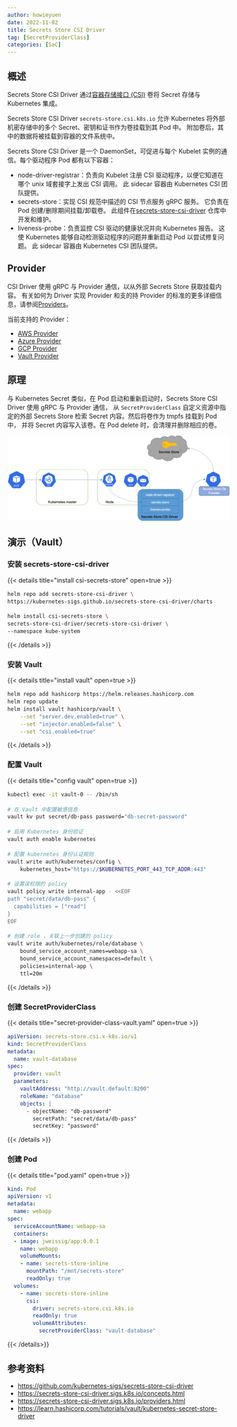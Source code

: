 ```yaml
---
author: howieyuen
date: 2022-11-02
title: Secrets Store CSI Driver
tag: [SecretProviderClass]
categories: [SaC]
---
```


## 概述

Secrets Store CSI Driver 通过[容器存储接口 (CSI)](https://kubernetes-csi.github.io/docs/) 卷将 Secret 存储与 Kubernetes 集成。

Secrets Store CSI Driver `secrets-store.csi.k8s.io` 允许 Kubernetes 将外部机密存储中的多个 Secret、密钥和证书作为卷挂载到其 Pod 中。
附加卷后，其中的数据将被挂载到容器的文件系统中。

Secrets Store CSI Driver 是一个 DaemonSet，可促进与每个 Kubelet 实例的通信。每个驱动程序 Pod 都有以下容器：

- node-driver-registrar：负责向 Kubelet 注册 CSI 驱动程序，以便它知道在哪个 unix 域套接字上发出 CSI 调用。
  此 sidecar 容器由 Kubernetes CSI 团队提供。
- secrets-store：实现 CSI 规范中描述的 CSI 节点服务 gRPC 服务。
  它负责在 Pod 创建/删除期间挂载/卸载卷。
  此组件在[secrets-store-csi-driver](https://github.com/kubernetes-sigs/secrets-store-csi-driver) 仓库中开发和维护。
- liveness-probe：负责监控 CSI 驱动的健康状况并向 Kubernetes 报告。
  这使 Kubernetes 能够自动检测驱动程序的问题并重新启动 Pod 以尝试修复问题。
  此 sidecar 容器由 Kubernetes CSI 团队提供。

## Provider

CSI Driver 使用 gRPC 与 Provider 通信，以从外部 Secrets Store 获取挂载内容。
有关如何为 Driver 实现 Provider 和支的持 Provider 的标准的更多详细信息，请参阅[Providers](https://secrets-store-csi-driver.sigs.k8s.io/providers.html)。

当前支持的 Provider：
- [AWS Provider](https://github.com/aws/secrets-store-csi-driver-provider-aws)
- [Azure Provider](https://azure.github.io/secrets-store-csi-driver-provider-azure/)
- [GCP Provider](https://github.com/GoogleCloudPlatform/secrets-store-csi-driver-provider-gcp)
- [Vault Provider](https://github.com/hashicorp/secrets-store-csi-driver-provider-vault)

## 原理

与 Kubernetes Secret 类似，在 Pod 启动和重新启动时，Secrets Store CSI Driver 使用 gRPC 与 Provider 通信，
从 `SecretProviderClass` 自定义资源中指定的外部 Secrets Store 检索 Secret 内容。然后将卷作为 tmpfs 挂载到 Pod 中，
并将 Secret 内容写入该卷。在 Pod delete 时，会清理并删除相应的卷。

![](/secret-as-code/secrets-store-csi-driver.png)

## 演示（Vault）

### 安装 secrets-store-csi-driver 
{{< details title="install csi-secrets-store" open=true >}}
```bash
helm repo add secrets-store-csi-driver \
https://kubernetes-sigs.github.io/secrets-store-csi-driver/charts

helm install csi-secrets-store \
secrets-store-csi-driver/secrets-store-csi-driver \
--namespace kube-system
```
{{< /details >}}

### 安装 Vault
{{< details title="install vault" open=true >}}
```bash
helm repo add hashicorp https://helm.releases.hashicorp.com
helm repo update
helm install vault hashicorp/vault \
    --set "server.dev.enabled=true" \
    --set "injector.enabled=false" \
    --set "csi.enabled=true"
```
{{< /details >}}

### 配置 Vault
{{< details title="config vault" open=true >}}
```bash
kubectl exec -it vault-0 -- /bin/sh

# 在 Vault 中配置敏感信息
vault kv put secret/db-pass password="db-secret-password"

# 启用 Kubernetes 身份验证
vault auth enable kubernetes

# 配置 kubernetes 身份认证规则
vault write auth/kubernetes/config \
    kubernetes_host="https://$KUBERNETES_PORT_443_TCP_ADDR:443"

# 设置读权限的 policy
vault policy write internal-app - <<EOF
path "secret/data/db-pass" {
  capabilities = ["read"]
}
EOF

# 创建 role ，关联上一步创建的 policy
vault write auth/kubernetes/role/database \
    bound_service_account_names=webapp-sa \
    bound_service_account_namespaces=default \
    policies=internal-app \
    ttl=20m
```
{{< /details >}}

### 创建 SecretProviderClass
{{< details title="secret-provider-class-vault.yaml" open=true >}}
```yaml
apiVersion: secrets-store.csi.x-k8s.io/v1
kind: SecretProviderClass
metadata:
  name: vault-database
spec:
  provider: vault
  parameters:
    vaultAddress: "http://vault.default:8200"
    roleName: "database"
    objects: |
      - objectName: "db-password"
        secretPath: "secret/data/db-pass"
        secretKey: "password"
```
{{< /details >}}

### 创建 Pod
{{< details title="pod.yaml" open=true >}}
```yaml
kind: Pod
apiVersion: v1
metadata:
  name: webapp
spec:
  serviceAccountName: webapp-sa
  containers:
  - image: jweissig/app:0.0.1
    name: webapp
    volumeMounts:
    - name: secrets-store-inline
      mountPath: "/mnt/secrets-store"
      readOnly: true
  volumes:
    - name: secrets-store-inline
      csi:
        driver: secrets-store.csi.k8s.io
        readOnly: true
        volumeAttributes:
          secretProviderClass: "vault-database"
```
{{< /details>}}

## 参考资料
- https://github.com/kubernetes-sigs/secrets-store-csi-driver
- https://secrets-store-csi-driver.sigs.k8s.io/concepts.html
- https://secrets-store-csi-driver.sigs.k8s.io/providers.html
- https://learn.hashicorp.com/tutorials/vault/kubernetes-secret-store-driver